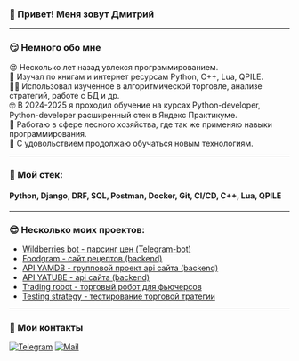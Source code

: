 ### 👋 Привет! Меня зовут Дмитрий





---
### 	&#128527; Немного обо мне
&#128525; Несколько лет назад увлекся программированием.  
&#128585; Изучал по книгам и интернет ресурсам Python, C++, Lua, QPILE.  
&#128104;&#8205;&#128187; Использовал изученное в алгоритмической торговле, анализе стратегий, работе с БД и др.  
&#129299; В 2024-2025 я проходил обучение на курсах Python-developer, Python-developer расширенный стек в Яндекс Практикуме.  
&#127794; Работаю в сфере лесного хозяйства, где так же применяю навыки программирования.  
&#129488; С удовольствием продолжаю обучаться новым технологиям.  

---
### &#128092; Мой стек:
#### Python, Django, DRF, SQL, Postman, Docker, Git, CI/CD, C++, Lua, QPILE
---
### &#128526; Несколько моих проектов:
- [Wildberries bot - парсинг цен (Telegram-bot)](https://github.com/DmitriFaizullin/wildberries_bot)
- [Foodgram - сайт рецептов (backend) ](https://github.com/DmitriFaizullin/foodgram)
- [API YAMDB - групповой проект api сайта (backend)](https://github.com/DmitriFaizullin/api_yamdb)
- [API YATUBE - api сайта (backend)](https://github.com/DmitriFaizullin/api_final_yatube)
- [Trading robot - торговый робот для фьючерсов ](https://github.com/DmitriFaizullin/trading_robot_on_lua)
- [Testing strategy - тестирование торговой тратегии ](https://github.com/DmitriFaizullin/testing_trading_strategy_CPP)
---


### &#129305; Мои контакты
[![Telegram](https://img.shields.io/badge/Telegram-orange?logo=telegram&logoColor=white)](https://t.me/dmitrifn) [![Mail](https://img.shields.io/badge/Email-red?logo=gmail&logoColor=white)](mailto:faizullin-dmitri@mail.ru)
